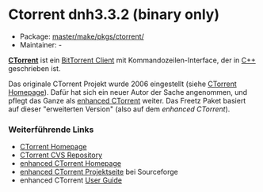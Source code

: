 # Ctorrent dnh3.3.2 (binary only)
 - Package: [master/make/pkgs/ctorrent/](https://github.com/Freetz-NG/freetz-ng/tree/master/make/pkgs/ctorrent/)
 - Maintainer: -

**[CTorrent](http://ctorrent.sourceforge.net/)**
ist ein [BitTorrent
Client](http://de.wikipedia.org/wiki/BitTorrent_(Client)) mit
Kommandozeilen-Interface, der in
[C++](http://de.wikipedia.org/wiki/C%2B%2B)
geschrieben ist.

Das originale CTorrent Projekt wurde 2006 eingestellt (siehe
[CTorrent
Homepage](http://ctorrent.sourceforge.net/)). Dafür hat sich
ein neuer Autor der Sache angenommen, und pflegt das Ganze als
[enhanced
CTorrent](http://www.rahul.net/dholmes/ctorrent/) weiter. Das
Freetz Paket basiert auf dieser "erweiterten Version" (also auf dem
*enhanced CTorrent*).

### Weiterführende Links

-   [CTorrent
    Homepage](http://ctorrent.sourceforge.net/)
-   [CTorrent CVS
    Repository](http://ctorrent.cvs.sourceforge.net/ctorrent/)
-   [enhanced CTorrent
    Homepage](http://www.rahul.net/dholmes/ctorrent/)
-   [enhanced CTorrent
    Projektseite](http://sourceforge.net/projects/dtorrent/)
    bei Sourceforge
-   enhanced CTorrent [User
    Guide](http://www.rahul.net/dholmes/ctorrent/userguide.html)

